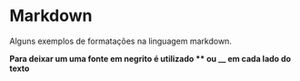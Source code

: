 # Markdown
 Alguns exemplos de formatações na linguagem markdown.
 
 **Para deixar um uma fonte em negrito é utilizado ** ou __ em cada lado do texto**